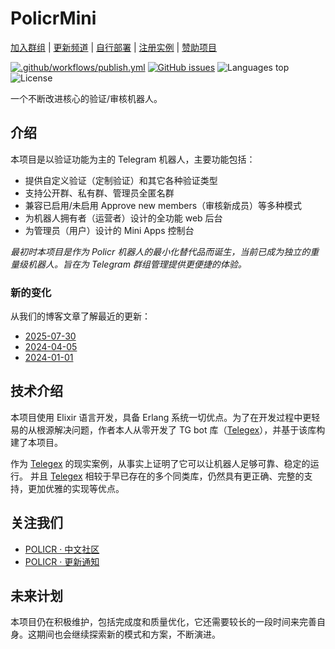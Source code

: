 # PolicrMini

[加入群组](https://t.me/policr_community) | [更新频道](https://t.me/policr_changelog) | [自行部署](https://github.com/Hentioe/policr-mini/wiki/%E8%87%AA%E8%A1%8C%E9%83%A8%E7%BD%B2%EF%BC%88%E6%9E%84%E5%BB%BA%E7%AC%AC%E4%B8%89%E6%96%B9%E5%AE%9E%E4%BE%8B%EF%BC%89) | [注册实例](https://github.com/Hentioe/policr-mini/issues/115) | [赞助项目](https://mini.gramlabs.org/sponsorship)

[![.github/workflows/publish.yml](https://github.com/hentioe/policr-mini/actions/workflows/publish.yml/badge.svg?branch=main)](https://github.com/hentioe/policr-mini/actions/workflows/publish.yml)
[![GitHub issues](https://img.shields.io/github/issues/Hentioe/policr-mini)](https://github.com/Hentioe/policr-mini/issues)
![Languages top](https://img.shields.io/github/languages/top/Hentioe/policr-mini)
![License](https://img.shields.io/github/license/Hentioe/policr-mini)

一个不断改进核心的验证/审核机器人。

## 介绍

本项目是以验证功能为主的 Telegram 机器人，主要功能包括：

- 提供自定义验证（定制验证）和其它各种验证类型
- 支持公开群、私有群、管理员全匿名群
- 兼容已启用/未启用 Approve new members（审核新成员）等多种模式
- 为机器人拥有者（运营者）设计的全功能 web 后台
- 为管理员（用户）设计的 Mini Apps 控制台

_最初时本项目是作为 Policr 机器人的最小化替代品而诞生，当前已成为独立的重量级机器人。旨在为 Telegram 群组管理提供更便捷的体验。_

### 新的变化

从我们的博客文章了解最近的更新：

- [2025-07-30](https://blog.hentioe.dev/posts/policr-mini-updates-2025-07-30.html)
- [2024-04-05](https://blog.gramlabs.org/posts/policr-mini-updates-2024-04-05.html)
- [2024-01-01](https://blog.gramlabs.org/posts/policr-mini-updates-2024-01-01.html)

## 技术介绍

本项目使用 Elixir 语言开发，具备 Erlang 系统一切优点。为了在开发过程中更轻易的从根源解决问题，作者本人从零开发了 TG bot 库（[Telegex](https://github.com/telegex/telegex)），并基于该库构建了本项目。

作为 [Telegex](https://github.com/telegex/telegex) 的现实案例，从事实上证明了它可以让机器人足够可靠、稳定的运行。 并且 [Telegex](https://github.com/telegex/telegex) 相较于早已存在的多个同类库，仍然具有更正确、完整的支持，更加优雅的实现等优点。

## 关注我们

- [POLICR · 中文社区](https://t.me/policr_community)
- [POLICR · 更新通知](https://t.me/policr_changelog)

## 未来计划

本项目仍在积极维护，包括完成度和质量优化，它还需要较长的一段时间来完善自身。这期间也会继续探索新的模式和方案，不断演进。
